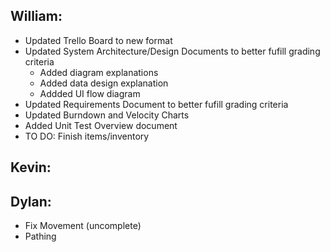 ## William:

- Updated Trello Board to new format
- Updated System Architecture/Design Documents to better fufill grading criteria
  - Added diagram explanations
  - Added data design explanation
  - Addded UI flow diagram
- Updated Requirements Document to better fufill grading criteria
- Updated Burndown and Velocity Charts
- Added Unit Test Overview document
- TO DO: Finish items/inventory

## Kevin:

## Dylan:
- Fix Movement (uncomplete)
- Pathing

